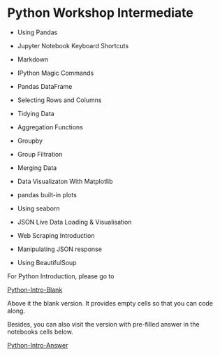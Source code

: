 # Python Workshop Intermediate

- Using Pandas
- Jupyter Notebook Keyboard Shortcuts
- Markdown
- IPython Magic Commands
- Pandas DataFrame
- Selecting Rows and Columns
- Tidying Data
- Aggregation Functions
- Groupby
- Group Filtration
- Merging Data
- Data Visualizaton With Matplotlib

- pandas built-in plots
- Using seaborn
- JSON Live Data Loading & Visualisation
- Web Scraping Introduction
- Manipulating JSON response
- Using BeautifulSoup

For Python Introduction, please go to

[Python-Intro-Blank](https://github.com/ngsanluk/PythonIntro-Intro)

Above it the blank version. It provides empty cells so that you can code along.

Besides, you can also visit the version with pre-filled answer in the notebooks cells below.

[Python-Intro-Answer](https://github.com/ngsanluk/PythonIntro-Answer)
